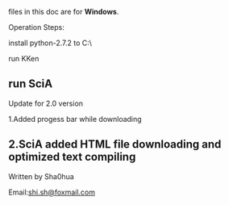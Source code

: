 files in this doc are for **Windows**.

Operation Steps:

install python-2.7.2 to C:\

run KKen

run SciA
------------------------------------------------
Update for 2.0 version

1.Added progess bar while downloading

2.SciA added HTML file downloading and optimized text compiling
------------------------------------------------

Written by Sha0hua  

Email:shi.sh@foxmail.com
